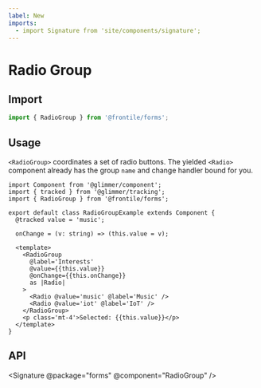 ```yaml
---
label: New
imports:
  - import Signature from 'site/components/signature';
---
```

# Radio Group


## Import 

```js
import { RadioGroup } from '@frontile/forms';
```

## Usage

`<RadioGroup>` coordinates a set of radio buttons. The yielded
`<Radio>` component already has the group `name` and change handler
bound for you.

```gts preview
import Component from '@glimmer/component';
import { tracked } from '@glimmer/tracking';
import { RadioGroup } from '@frontile/forms';

export default class RadioGroupExample extends Component {
  @tracked value = 'music';

  onChange = (v: string) => (this.value = v);

  <template>
    <RadioGroup
      @label='Interests'
      @value={{this.value}}
      @onChange={{this.onChange}}
      as |Radio|
    >
      <Radio @value='music' @label='Music' />
      <Radio @value='iot' @label='IoT' />
    </RadioGroup>
    <p class='mt-4'>Selected: {{this.value}}</p>
  </template>
}
```

## API

<Signature @package="forms" @component="RadioGroup" />
